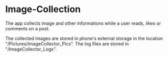 # Image-Collection

The app collects image and other informations while a user reads, likes or comments on a post.

The collected images are stored in phone's external storage in the location "/Pictures/ImageCollector_Pics". The log files are stored in "/ImageCollector_Logs".
